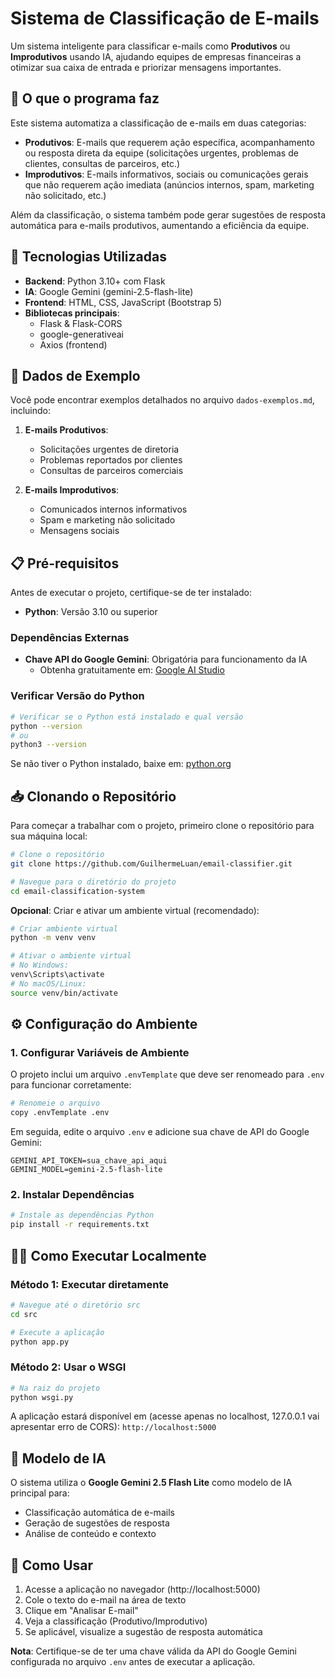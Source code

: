 # Sistema de Classificação de E-mails

Um sistema inteligente para classificar e-mails como **Produtivos** ou **Improdutivos** usando IA, ajudando equipes de empresas financeiras a otimizar sua caixa de entrada e priorizar mensagens importantes.

## 🎯 O que o programa faz

Este sistema automatiza a classificação de e-mails em duas categorias:

- **Produtivos**: E-mails que requerem ação específica, acompanhamento ou resposta direta da equipe (solicitações urgentes, problemas de clientes, consultas de parceiros, etc.)
- **Improdutivos**: E-mails informativos, sociais ou comunicações gerais que não requerem ação imediata (anúncios internos, spam, marketing não solicitado, etc.)

Além da classificação, o sistema também pode gerar sugestões de resposta automática para e-mails produtivos, aumentando a eficiência da equipe.

## 🚀 Tecnologias Utilizadas

- **Backend**: Python 3.10+ com Flask
- **IA**: Google Gemini (gemini-2.5-flash-lite)
- **Frontend**: HTML, CSS, JavaScript (Bootstrap 5)
- **Bibliotecas principais**:
  - Flask & Flask-CORS
  - google-generativeai
  - Axios (frontend)

## 📧 Dados de Exemplo

Você pode encontrar exemplos detalhados no arquivo `dados-exemplos.md`, incluindo:

1. **E-mails Produtivos**:
   - Solicitações urgentes de diretoria
   - Problemas reportados por clientes
   - Consultas de parceiros comerciais

2. **E-mails Improdutivos**:
   - Comunicados internos informativos
   - Spam e marketing não solicitado
   - Mensagens sociais

## 📋 Pré-requisitos

Antes de executar o projeto, certifique-se de ter instalado:

- **Python**: Versão 3.10 ou superior

### Dependências Externas
- **Chave API do Google Gemini**: Obrigatória para funcionamento da IA
  - Obtenha gratuitamente em: [Google AI Studio](https://aistudio.google.com/)
### Verificar Versão do Python
```bash
# Verificar se o Python está instalado e qual versão
python --version
# ou
python3 --version
```

Se não tiver o Python instalado, baixe em: [python.org](https://www.python.org/downloads/)

## 📥 Clonando o Repositório

Para começar a trabalhar com o projeto, primeiro clone o repositório para sua máquina local:

```bash
# Clone o repositório
git clone https://github.com/GuilhermeLuan/email-classifier.git

# Navegue para o diretório do projeto
cd email-classification-system
```

**Opcional**: Criar e ativar um ambiente virtual (recomendado):

```bash
# Criar ambiente virtual
python -m venv venv

# Ativar o ambiente virtual
# No Windows:
venv\Scripts\activate
# No macOS/Linux:
source venv/bin/activate
```

## ⚙️ Configuração do Ambiente

### 1. Configurar Variáveis de Ambiente

O projeto inclui um arquivo `.envTemplate` que deve ser renomeado para `.env` para funcionar corretamente:

```bash
# Renomeie o arquivo
copy .envTemplate .env
```

Em seguida, edite o arquivo `.env` e adicione sua chave de API do Google Gemini:

```env
GEMINI_API_TOKEN=sua_chave_api_aqui
GEMINI_MODEL=gemini-2.5-flash-lite
```

### 2. Instalar Dependências

```bash
# Instale as dependências Python
pip install -r requirements.txt
```

## 🏃‍♂️ Como Executar Localmente

### Método 1: Executar diretamente
```bash
# Navegue até o diretório src
cd src

# Execute a aplicação
python app.py
```

### Método 2: Usar o WSGI
```bash
# Na raiz do projeto
python wsgi.py
```

A aplicação estará disponível em (acesse apenas no localhost, 127.0.0.1 vai apresentar erro de CORS): `http://localhost:5000`

## 🔑 Modelo de IA

O sistema utiliza o **Google Gemini 2.5 Flash Lite** como modelo de IA principal para:

- Classificação automática de e-mails
- Geração de sugestões de resposta
- Análise de conteúdo e contexto

## 📝 Como Usar

1. Acesse a aplicação no navegador (http://localhost:5000)
2. Cole o texto do e-mail na área de texto
3. Clique em "Analisar E-mail"
4. Veja a classificação (Produtivo/Improdutivo)
5. Se aplicável, visualize a sugestão de resposta automática

**Nota**: Certifique-se de ter uma chave válida da API do Google Gemini configurada no arquivo `.env` antes de executar a aplicação.

